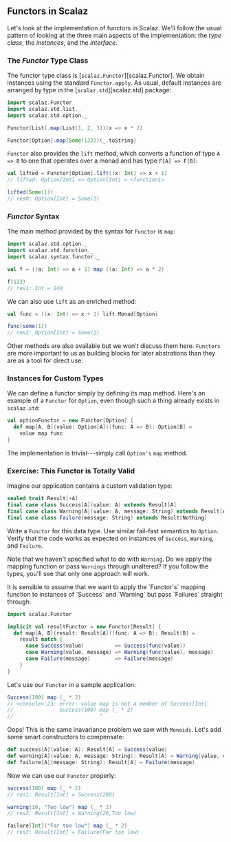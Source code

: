## Functors in Scalaz

Let's look at the implementation of functors in Scalaz. We'll follow the usual pattern of looking at the three main aspects of the implementation: the *type class*, the *instances*, and the *interface*.

### The *Functor* Type Class

The functor type class is [`scalaz.Functor`][scalaz.Functor]. We obtain instances using the standard `Functor.apply`. As usual, default instances are arranged by type in the [`scalaz.std`][scalaz.std] package:

~~~ scala
import scalaz.Functor
import scalaz.std.list._
import scalaz.std.option._

Functor[List].map(List(1, 2, 3))(x => x * 2)

Functor[Option].map(Some(123))(_.toString)
~~~

`Functor` also provides the `lift` method, which converts a function of type `A => B` to one that operates over a monad and has type `F[A] => F[B]`:

~~~ scala
val lifted = Functor[Option].lift((x: Int) => x + 1)
// lifted: Option[Int] => Option[Int] = <function1>

lifted(Some(1))
// res0: Option[Int] = Some(2)
~~~

### *Functor* Syntax

The main method provided by the syntax for `Functor` is `map`:

~~~ scala
import scalaz.std.option._
import scalaz.std.function._
import scalaz.syntax.functor._

val f = ((a: Int) => a + 1) map ((a: Int) => a * 2)

f(123)
// res1: Int = 248
~~~

We can also use `lift` as an enriched method:

~~~ scala
val func = ((x: Int) => x + 1) lift Monad[Option]

func(some(1))
// res2: Option[Int] = Some(2)
~~~

Other methods are also available but we won't discuss them here. `Functors` are more important to us as building blocks for later abstrations than they are as a tool for direct use.

### Instances for Custom Types

We can define a functor simply by defining its map method. Here's an example of a `Functor` for `Option`, even though such a thing already exists in `scalaz.std`:

~~~ scala
val optionFunctor = new Functor[Option] {
  def map[A, B](value: Option[A])(func: A => B): Option[B] =
    value map func
}
~~~

The implementation is trivial---simply call `Option's` `map` method.

### Exercise: This Functor is Totally Valid

Imagine our application contains a custom validation type:

~~~ scala
sealed trait Result[+A]
final case class Success[A](value: A) extends Result[A]
final case class Warning[A](value: A, message: String) extends Result[A]
final case class Failure(message: String) extends Result[Nothing]
~~~

Write a `Functor` for this data type. Use similar fail-fast semantics to `Option`. Verify that the code works as expected on instances of `Success`, `Warning`, and `Failure`.

Note that we haven't specified what to do with `Warning`. Do we apply the mapping function or pass `Warnings` through unaltered? If you follow the types, you'll see that only one approach will work.

<div class="solution">
It is sensible to assume that we want to apply the `Functor's` mapping function to instances of `Success` and `Warning` but pass `Failures` straight through:

~~~ scala
import scalaz.Functor

implicit val resultFunctor = new Functor[Result] {
  def map[A, B](result: Result[A])(func: A => B): Result[B] =
    result match {
      case Success(value)          => Success(func(value))
      case Warning(value, message) => Warning(func(value), message)
      case Failure(message)        => Failure(message)
    }
}
~~~

Let's use our `Functor` in a sample application:

~~~ scala
Success(100) map (_ * 2)
// <console>:23: error: value map is not a member of Success[Int]
//               Success(100) map (_ * 2)
//                            ^
~~~

Oops! This is the same inavariance problem we saw with `Monoids`. Let's add some smart constructors to compensate:

~~~ scala
def success[A](value: A): Result[A] = Success(value)
def warning[A](value: A, message: String): Result[A] = Warning(value, message)
def failure[A](message: String): Result[A] = Failure(message)
~~~

Now we can use our `Functor` properly:

~~~ scala
success(100) map (_ * 2)
// res1: Result[Int] = Success(200)

warning(10, "Too low") map (_ * 2)
// res2: Result[Int] = Warning(20,Too low)

failure[Int]("Far too low") map (_ * 2)
// res3: Result[Int] = Failure(Far too low)
~~~
</div>
